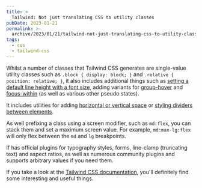 ```yaml
---
title: >
  Tailwind: Not just translating CSS to utility classes
pubDate: 2023-01-21
permalink: >-
  archive/2023/01/21/tailwind-not-just-translating-css-to-utility-classes
tags:
  - css
  - tailwind-css
---
```


Whilst a number of classes that Tailwind CSS generates are single-value utility classes such as `.block { display: block; }` and `.relative { position: relative; }`, it also includes additional things such as [setting a default line height with a font size](https://tailwindcss.com/docs/font-size#setting-the-font-size), adding variants for [group-hover](https://tailwindcss.com/docs/hover-focus-and-other-states#styling-based-on-parent-state) and [focus-within](https://tailwindcss.com/docs/hover-focus-and-other-states#focus-within) (as well as various other pseudo states).

It includes utilities for adding [horizontal or vertical space](https://tailwindcss.com/docs/space#add-horizontal-space-between-children) or [styling dividers between elements](https://tailwindcss.com/docs/divide-style).

As well prefixing a class using a screen modifier, such as `md:flex`, you can stack them and set a maximum screen value. For example, `md:max-lg:flex` will only flex between the `md` and `lg` breakpoints.

If has official plugins for typography styles, forms, line-clamp (truncating text) and aspect ratios, as well as numerous community plugins and supports arbitrary values if you need them.

If you take a look at the [Tailwind CSS documentation](https://tailwindcss.com/docs), you'll definitely find some interesting and useful things.
